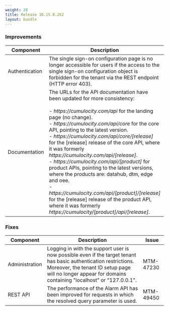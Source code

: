 ```yaml
---
weight: 28
title: Release 10.15.0.262
layout: bundle
---
```


<!--10.15.0.250 - 10.15.0.262-->

### Improvements

<div><table ><colgroup>
<col style="width: 15%;"><col style="width: 70%;"><col style="width: 15%;"></colgroup>
<thead><tr>
<th>
Component</th>
<th>
Description</th>
<th>
Issue</th>
</tr>
</thead><tbody>

<tr>
<td>Authentication</td>
<td>The single sign-on configuration page is no longer accessible for users if the access to the single sign-on configuration object is forbidden for the tenant via the REST endpoint (HTTP error 403).</td>
<td>MTM-49970</td>
</tr>

<tr>
<td>Documentation</td>
<td>The URLs for the API documentation have been updated for more consistency:
<br>
<br> - <i>https://cumulocity.com/api</i> for the landing page (no change).
<br> - <i>https://cumulocity.com/api/core</i> for the core API, pointing to the latest version.
<br> - <i>https://cumulocity.com/api/core/[release]</i> for the [release] release of the core API, where it was formerly <i>https://cumulocity.com/api/[release]</i>.
<br> - <i>https://cumulocity.com/api/[product]</i> for product APIs, pointing to the latest versions, where the products are: datahub, dtm, edge and oee.
<br> - <i>https://cumulocity.com/api/[product]/[release]</i> for the [release] release of the product API, where it was formerly <i>https://cumulocity/[product]/api/[release]</i>.</td>
<td>MTM-48229</td>
</tr>

</tbody></table></div>

### Fixes

<div><table ><colgroup>
<col style="width: 15%;"><col style="width: 70%;"><col style="width: 15%;"></colgroup>
<thead><tr>
<th>
Component</th>
<th>
Description</th>
<th>
Issue</th>
</tr>
</thead><tbody>

<tr>
<td>Administration</td>
<td>Logging in with the support user is now possible even if the target tenant has basic authentication restrictions. Moreover, the tenant ID setup page will no longer appear for domains containing "localhost" or "127.0.0.1".</td>
<td>MTM-47230</td>
</tr>

<tr>
<td>REST API</td>
<td>The performance of the Alarm API has been improved for requests in which the resolved query parameter is used.</td>
<td>MTM-49450</td>
</tr>

</tbody></table></div>
